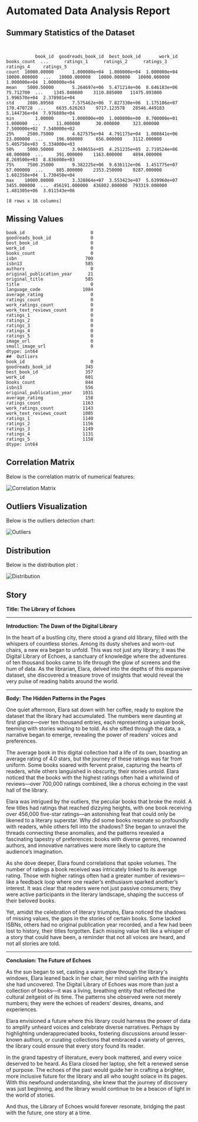 # Automated Data Analysis Report

## Summary Statistics of the Dataset

```shell


           book_id  goodreads_book_id  best_book_id       work_id   books_count  ...      ratings_1      ratings_2      ratings_3     ratings_4     ratings_5
count  10000.00000       1.000000e+04  1.000000e+04  1.000000e+04  10000.000000  ...   10000.000000   10000.000000   10000.000000  1.000000e+04  1.000000e+04
mean    5000.50000       5.264697e+06  5.471214e+06  8.646183e+06     75.712700  ...    1345.040600    3110.885000   11475.893800  1.996570e+04  2.378981e+04
std     2886.89568       7.575462e+06  7.827330e+06  1.175106e+07    170.470728  ...    6635.626263    9717.123578   28546.449183  5.144736e+04  7.976889e+04
min        1.00000       1.000000e+00  1.000000e+00  8.700000e+01      1.000000  ...      11.000000      30.000000     323.000000  7.500000e+02  7.540000e+02
25%     2500.75000       4.627575e+04  4.791175e+04  1.008841e+06     23.000000  ...     196.000000     656.000000    3112.000000  5.405750e+03  5.334000e+03
50%     5000.50000       3.949655e+05  4.251235e+05  2.719524e+06     40.000000  ...     391.000000    1163.000000    4894.000000  8.269500e+03  8.836000e+03
75%     7500.25000       9.382225e+06  9.636112e+06  1.451775e+07     67.000000  ...     885.000000    2353.250000    9287.000000  1.602350e+04  1.730450e+04
max    10000.00000       3.328864e+07  3.553423e+07  5.639960e+07   3455.000000  ...  456191.000000  436802.000000  793319.000000  1.481305e+06  3.011543e+06

[8 rows x 16 columns]
```
## Missing Values
```shell
book_id                         0
goodreads_book_id               0
best_book_id                    0
work_id                         0
books_count                     0
isbn                          700
isbn13                        585
authors                         0
original_publication_year      21
original_title                585
title                           0
language_code                1084
average_rating                  0
ratings_count                   0
work_ratings_count              0
work_text_reviews_count         0
ratings_1                       0
ratings_2                       0
ratings_3                       0
ratings_4                       0
ratings_5                       0
image_url                       0
small_image_url                 0
dtype: int64
##  Outliers
book_id                         0
goodreads_book_id             345
best_book_id                  357
work_id                       601
books_count                   844
isbn13                        556
original_publication_year    1031
average_rating                158
ratings_count                1163
work_ratings_count           1143
work_text_reviews_count      1005
ratings_1                    1140
ratings_2                    1156
ratings_3                    1149
ratings_4                    1131
ratings_5                    1158
dtype: int64
```
## Correlation Matrix
Below is the correlation matrix of numerical features:

![Correlation Matrix](correlation_matrix.png)

## Outliers Visualization
Below is the outliers detection chart:

![Outliers](outliers.png)
## Distribution
Below is the distribution plot :

![Distribution](distribution_.png)
## Story
**Title: The Library of Echoes**

---

**Introduction: The Dawn of the Digital Library**

In the heart of a bustling city, there stood a grand old library, filled with the whispers of countless stories. Among its dusty shelves and worn-out chairs, a new era began to unfold. This was not just any library; it was the Digital Library of Echoes, a sanctuary of knowledge where the adventures of ten thousand books came to life through the glow of screens and the hum of data. As the librarian, Elara, delved into the depths of this expansive dataset, she discovered a treasure trove of insights that would reveal the very pulse of reading habits around the world.

---

**Body: The Hidden Patterns in the Pages**

One quiet afternoon, Elara sat down with her coffee, ready to explore the dataset that the library had accumulated. The numbers were daunting at first glance—over ten thousand entries, each representing a unique book, teeming with stories waiting to be told. As she sifted through the data, a narrative began to emerge, revealing the power of readers' voices and preferences.

The average book in this digital collection had a life of its own, boasting an average rating of 4.0 stars, but the journey of these ratings was far from uniform. Some books soared with fervent praise, capturing the hearts of readers, while others languished in obscurity, their stories untold. Elara noticed that the books with the highest ratings often had a whirlwind of reviews—over 700,000 ratings combined, like a chorus echoing in the vast hall of the library.

Elara was intrigued by the outliers, the peculiar books that broke the mold. A few titles had ratings that reached dizzying heights, with one book receiving over 456,000 five-star ratings—an astonishing feat that could only be likened to a literary superstar. Why did some books resonate so profoundly with readers, while others fell into the shadows? She began to unravel the threads connecting these anomalies, and the patterns revealed a fascinating tapestry of preferences: books with diverse genres, renowned authors, and innovative narratives were more likely to capture the audience’s imagination.

As she dove deeper, Elara found correlations that spoke volumes. The number of ratings a book received was intricately linked to its average rating. Those with higher ratings often had a greater number of reviews—like a feedback loop where one reader’s enthusiasm sparked another’s interest. It was clear that readers were not just passive consumers; they were active participants in the literary landscape, shaping the success of their beloved books.

Yet, amidst the celebration of literary triumphs, Elara noticed the shadows of missing values, the gaps in the stories of certain books. Some lacked ISBNs, others had no original publication year recorded, and a few had been lost to history, their titles forgotten. Each missing value felt like a whisper of a story that could have been, a reminder that not all voices are heard, and not all stories are told.

---

**Conclusion: The Future of Echoes**

As the sun began to set, casting a warm glow through the library's windows, Elara leaned back in her chair, her mind swirling with the insights she had uncovered. The Digital Library of Echoes was more than just a collection of books—it was a living, breathing entity that reflected the cultural zeitgeist of its time. The patterns she observed were not merely numbers; they were the echoes of readers’ desires, dreams, and experiences.

Elara envisioned a future where this library could harness the power of data to amplify unheard voices and celebrate diverse narratives. Perhaps by highlighting underappreciated books, fostering discussions around lesser-known authors, or curating collections that embraced a variety of genres, the library could ensure that every story found its reader.

In the grand tapestry of literature, every book mattered, and every voice deserved to be heard. As Elara closed her laptop, she felt a renewed sense of purpose. The echoes of the past would guide her in crafting a brighter, more inclusive future for the library and all who sought solace in its pages. With this newfound understanding, she knew that the journey of discovery was just beginning, and the library would continue to be a beacon of light in the world of stories.

And thus, the Library of Echoes would forever resonate, bridging the past with the future, one story at a time.
